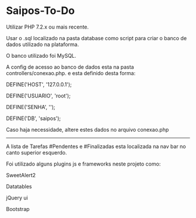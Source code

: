 # Saipos-To-Do


Utilizar PHP 7.2.x ou mais recente.

Usar o .sql localizado na pasta database como script para criar o banco de dados utilizado na plataforma.

O banco utilizado foi MySQL.

A config de acesso ao banco de dados esta na pasta controllers/conexao.php.
e esta definido desta forma:

DEFINE('HOST', '127.0.0.1');

DEFINE('USUARIO', 'root');

DEFINE('SENHA', '');

DEFINE('DB', 'saipos');

Caso haja necessidade, altere estes dados no arquivo conexao.php


-----------------------------------------------------------------------------------------
  
A lista de Tarefas #Pendentes e #Finalizadas esta localizada na nav bar no canto superior esquerdo.

Foi utilizado alguns plugins js e frameworks neste projeto como:

SweetAlert2

Datatables

jQuery ui

Bootstrap
